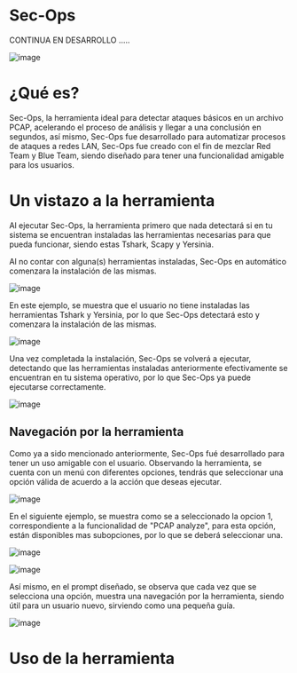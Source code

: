 # Sec-Ops

CONTINUA EN DESARROLLO .....

![image](https://user-images.githubusercontent.com/114626248/234379820-cb4c9de4-cae6-400e-a6e5-f527adedbc2b.png)

# ¿Qué es?

Sec-Ops, la herramienta ideal para detectar ataques básicos en un archivo PCAP, acelerando el proceso de análisis y llegar a una conclusión en segundos, así mismo, Sec-Ops fue desarrollado para automatizar procesos de ataques a redes LAN, Sec-Ops fue creado con el fin de mezclar Red Team y Blue Team, siendo diseñado para tener una funcionalidad amigable para los usuarios.

# Un vistazo a la herramienta

Al ejecutar Sec-Ops, la herramienta primero que nada detectará si en tu sistema se encuentran instaladas las herramientas necesarias para que pueda funcionar, siendo estas Tshark, Scapy y Yersinia.

Al no contar con alguna(s) herramientas instaladas, Sec-Ops en automático comenzara la instalación de las mismas.

![image](https://user-images.githubusercontent.com/114626248/234381593-d423df37-2258-4f55-b951-9dee71b40438.png)

En este ejemplo, se muestra que el usuario no tiene instaladas las herramientas Tshark y Yersinia, por lo que Sec-Ops detectará esto y comenzara la instalación de las mismas.

![image](https://user-images.githubusercontent.com/114626248/234382144-fa1fa33e-4387-4489-a45c-fce4a841a882.png)

Una vez completada la instalación, Sec-Ops se volverá a ejecutar, detectando que las herramientas instaladas anteriormente efectivamente se encuentran en tu sistema operativo, por lo que Sec-Ops ya puede ejecutarse correctamente.

![image](https://user-images.githubusercontent.com/114626248/234382414-721eeec9-0bfe-4856-8e7b-15f8470f2d48.png)

## Navegación por la herramienta

Como ya a sido mencionado anteriormente, Sec-Ops fué desarrollado para tener un uso amigable con el usuario. Observando la herramienta, se cuenta con un menú con diferentes opciones, tendrás que seleccionar una opción válida de acuerdo a la acción que deseas ejecutar.

![image](https://user-images.githubusercontent.com/114626248/234383217-4aa2f26b-5c19-408e-9472-8a199b88c52c.png)

En el siguiente ejemplo, se muestra como se a seleccionado la opcion 1, correspondiente a la funcionalidad de "PCAP analyze", para esta opción, están disponibles mas subopciones, por lo que se deberá seleccionar una. 

![image](https://user-images.githubusercontent.com/114626248/234383676-8c6b1c45-0a87-4685-8e37-b6df90f7f21e.png)

![image](https://user-images.githubusercontent.com/114626248/234383739-b359043b-4f54-4083-969f-7194f437ed7e.png)

Así mismo, en el prompt diseñado, se observa que cada vez que se selecciona una opción, muestra una navegación por la herramienta, siendo útil para un usuario nuevo, sirviendo como una pequeña guía.

![image](https://user-images.githubusercontent.com/114626248/234384783-d84f58d8-1515-4881-806e-9b3322dfb465.png)

# Uso de la herramienta











